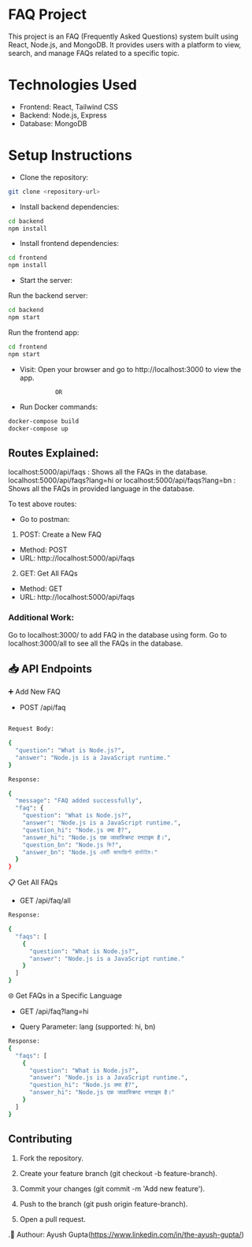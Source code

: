 # FAQ Project

This project is an FAQ (Frequently Asked Questions) system built using React, Node.js, and MongoDB. It provides users with a platform to view, search, and manage FAQs related to a specific topic.

# Technologies Used

- Frontend: React, Tailwind CSS
- Backend: Node.js, Express
- Database: MongoDB


# Setup Instructions
- Clone the repository:

``` bash
git clone <repository-url>
```

- Install backend dependencies:

``` bash
cd backend
npm install
```

- Install frontend dependencies:

```bash
cd frontend
npm install
```

- Start the server:

Run the backend server:
```bash
cd backend
npm start
```

Run the frontend app:
```bash
cd frontend
npm start
```

- Visit: Open your browser and go to http://localhost:3000 to view the app.

                OR

- Run Docker commands:

```bash
docker-compose build
docker-compose up
```


## Routes Explained:

localhost:5000/api/faqs : Shows all the FAQs in the database.
localhost:5000/api/faqs?lang=hi or localhost:5000/api/faqs?lang=bn : Shows all the FAQs in provided language in the database.

To test above routes:
- Go to postman:

1. POST: Create a New FAQ
- Method: POST
- URL: http://localhost:5000/api/faqs

2. GET: Get All FAQs
- Method: GET
- URL: http://localhost:5000/api/faqs


### Additional Work:

Go to localhost:3000/ to add FAQ in the database using form.
Go to localhost:3000/all to see all the FAQs in the database.

## 📥 API Endpoints

➕ Add New FAQ

- POST /api/faq

```bash 

Request Body:

{
  "question": "What is Node.js?",
  "answer": "Node.js is a JavaScript runtime."
}
```
```bash
Response:

{
  "message": "FAQ added successfully",
  "faq": {
    "question": "What is Node.js?",
    "answer": "Node.js is a JavaScript runtime.",
    "question_hi": "Node.js क्या है?",
    "answer_hi": "Node.js एक जावास्क्रिप्ट रनटाइम है।",
    "question_bn": "Node.js কি?",
    "answer_bn": "Node.js একটি জাভাস্ক্রিপ্ট রানটাইম।"
  }
}
```

📋 Get All FAQs

- GET /api/faq/all

```bash
Response:

{
  "faqs": [
    {
      "question": "What is Node.js?",
      "answer": "Node.js is a JavaScript runtime."
    }
  ]
}
```

🌐 Get FAQs in a Specific Language

- GET /api/faq?lang=hi

- Query Parameter: lang (supported: hi, bn)
```bash
Response:
{
  "faqs": [
    {
      "question": "What is Node.js?",
      "answer": "Node.js is a JavaScript runtime.",
      "question_hi": "Node.js क्या है?",
      "answer_hi": "Node.js एक जावास्क्रिप्ट रनटाइम है।"
    }
  ]
}
```

## Contributing

1. Fork the repository.

2. Create your feature branch (git checkout -b feature-branch).

3. Commit your changes (git commit -m 'Add new feature').

4. Push to the branch (git push origin feature-branch).

5. Open a pull request.

.👤 Authour: Ayush Gupta(https://www.linkedin.com/in/the-ayush-gupta/)
